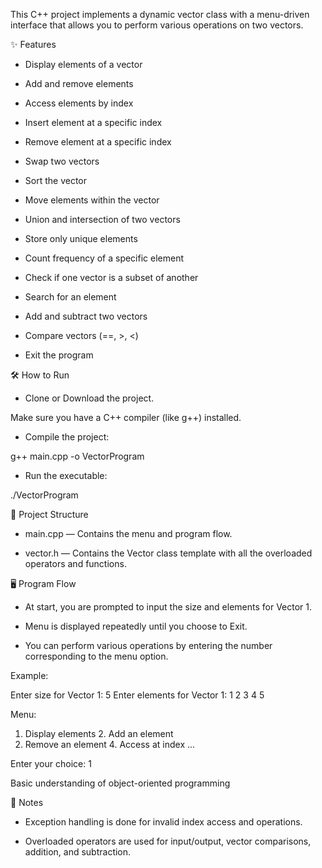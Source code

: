 This C++ project implements a dynamic vector class with a menu-driven interface that allows you to perform various operations on two vectors.

✨ Features
* Display elements of a vector

* Add and remove elements

* Access elements by index

* Insert element at a specific index

* Remove element at a specific index

* Swap two vectors

* Sort the vector

* Move elements within the vector

* Union and intersection of two vectors

* Store only unique elements

* Count frequency of a specific element

* Check if one vector is a subset of another

* Search for an element

* Add and subtract two vectors

* Compare vectors (==, >, <)

* Exit the program

🛠 How to Run

* Clone or Download the project.

Make sure you have a C++ compiler (like g++) installed.

* Compile the project:

g++ main.cpp -o VectorProgram

* Run the executable:

./VectorProgram


📂 Project Structure
* main.cpp — Contains the menu and program flow.

* vector.h — Contains the Vector class template with all the overloaded operators and functions.


🖥 Program Flow
* At start, you are prompted to input the size and elements for Vector 1.

* Menu is displayed repeatedly until you choose to Exit.

* You can perform various operations by entering the number corresponding to the menu option.

Example:

Enter size for Vector 1: 5
Enter elements for Vector 1: 1 2 3 4 5

Menu:
1. Display elements     2. Add an element
3. Remove an element    4. Access at index
...

Enter your choice: 1


Basic understanding of object-oriented programming

📢 Notes
* Exception handling is done for invalid index access and operations.

* Overloaded operators are used for input/output, vector comparisons, addition, and subtraction.

